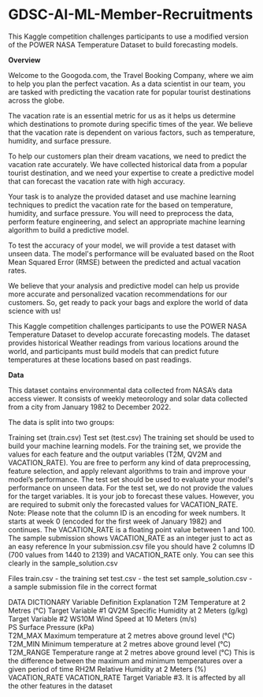 # GDSC-AI-ML-Member-Recruitments
This Kaggle competition challenges participants to use a modified version of the POWER NASA Temperature Dataset to build forecasting models.

**Overview**

Welcome to the Googoda.com, the Travel Booking Company, where we aim to help you plan the perfect vacation. As a data scientist in our team, you are tasked with predicting the vacation rate for popular tourist destinations across the globe.

The vacation rate is an essential metric for us as it helps us determine which destinations to promote during specific times of the year. We believe that the vacation rate is dependent on various factors, such as temperature, humidity, and surface pressure.

To help our customers plan their dream vacations, we need to predict the vacation rate accurately. We have collected historical data from a popular tourist destination, and we need your expertise to create a predictive model that can forecast the vacation rate with high accuracy.

Your task is to analyze the provided dataset and use machine learning techniques to predict the vacation rate for the based on temperature, humidity, and surface pressure. You will need to preprocess the data, perform feature engineering, and select an appropriate machine learning algorithm to build a predictive model.

To test the accuracy of your model, we will provide a test dataset with unseen data. The model's performance will be evaluated based on the Root Mean Squared Error (RMSE) between the predicted and actual vacation rates.

We believe that your analysis and predictive model can help us provide more accurate and personalized vacation recommendations for our customers. So, get ready to pack your bags and explore the world of data science with us!

This Kaggle competition challenges participants to use the POWER NASA Temperature Dataset to develop accurate forecasting models. The dataset provides historical Weather readings from various locations around the world, and participants must build models that can predict future temperatures at these locations based on past readings.

**Data**

This dataset contains environmental data collected from NASA’s data access viewer. It consists of weekly meteorology and solar data collected from a city from January 1982 to December 2022.

The data is split into two groups:

Training set (train.csv)
Test set (test.csv)
The training set should be used to build your machine learning models. For the training set, we provide the values for each feature and the output variables (T2M, QV2M and VACATION_RATE). You are free to perform any kind of data preprocessing, feature selection, and apply relevant algorithms to train and improve your model’s performance.
The test set should be used to evaluate your model's performance on unseen data. For the test set, we do not provide the values for the target variables. It is your job to forecast these values.
However, you are required to submit only the forecasted values for VACATION_RATE.
Note:
Please note that the column ID is an encoding for week numbers. It starts at week 0 (encoded for the first week of January 1982) and continues.
The VACATION_RATE is a floating point value between 1 and 100. The sample submission shows VACATION_RATE as an integer just to act as an easy reference
In your submission.csv file you should have 2 columns ID (700 values from 1440 to 2139) and VACATION_RATE only. You can see this clearly in the sample_solution.csv

Files
train.csv - the training set
test.csv - the test set
sample_solution.csv - a sample submission file in the correct format

DATA DICTIONARY
Variable	        Definition	                                                Explanation
T2M	              Temperature at 2 Metres (°C)	                              Target Variable #1
QV2M	            Specific Humidity at 2 Meters (g/kg)	                      Target Variable #2
WS10M	            Wind Speed at 10 Meters (m/s)	
PS	              Surface Pressure (kPa)	
T2M_MAX	          Maximum temperature at 2 metres above ground level (°C)	
T2M_MIN	          Minimum temperature at 2 metres above ground level (°C)	
T2M_RANGE	        Temperature range at 2 metres above ground level (°C)	      This is the difference between the maximum and minimum temperatures over a given period of time
RH2M	            Relative Humidity at 2 Meters (%)	
VACATION_RATE	    VACATION_RATE	                                              Target Variable #3. It is affected by all the other features in the dataset
